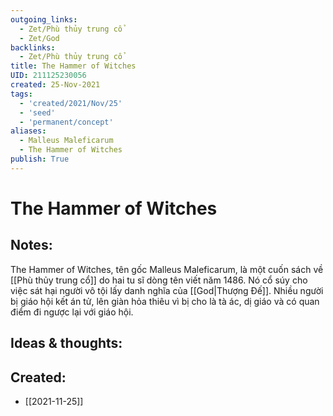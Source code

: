 ```yaml
---
outgoing_links:
  - Zet/Phù thủy trung cổ
  - Zet/God
backlinks:
  - Zet/Phù thủy trung cổ
title: The Hammer of Witches
UID: 211125230056
created: 25-Nov-2021
tags:
  - 'created/2021/Nov/25'
  - 'seed'
  - 'permanent/concept'
aliases:
  - Malleus Maleficarum
  - The Hammer of Witches
publish: True
---
```

# The Hammer of Witches

## Notes:
The Hammer of Witches, tên gốc Malleus Maleficarum, là một cuốn sách về [[Phù thủy trung cổ]] do hai tu sĩ dòng tên viết năm 1486. Nó cổ súy cho việc sát hại người vô tội lấy danh nghĩa của [[God|Thượng Đế]]. Nhiều người bị giáo hội kết án tử, lên giàn hỏa thiêu vì bị cho là tà ác, dị giáo và có quan điểm đi ngược lại với giáo hội.

## Ideas & thoughts:



## Created:
- [[2021-11-25]]
